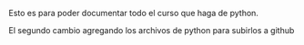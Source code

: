 Esto es para poder documentar todo el curso que haga de python.

El segundo cambio agregando los archivos de python para subirlos a github